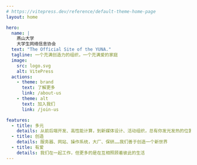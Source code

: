 ```yaml
---
# https://vitepress.dev/reference/default-theme-home-page
layout: home

hero:
  name: |
    燕山大学
    大学生网络信息协会
  text: "The Official Site of the YUNA."
  tagline: 一个充满创造力的组织，一个充满爱的家庭
  image:
    src: logo.svg
    alt: VitePress
  actions:
    - theme: brand
      text: 了解更多
      link: /about-us
    - theme: alt
      text: 加入我们
      link: /join-us

features:
  - title: 多元
    details: 从前后端开发、高性能计算，到新媒体设计、活动组织，总有你发光发热的位置
  - title: 创造
    details: 服务器、网站、操作系统，大厂、保研……我们善于创造一个新世界
  - title: 有爱
    details: 我们在一起工作，但更多的是在互相照顾着彼此的生活
---
```


